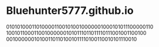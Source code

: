 # Bluehunter5777.github.io
0101010001101000011001010010000001000101011100000110
1001011000110010000001010111011011110111001001100100
001000000101001101101001011110100110010101110010
